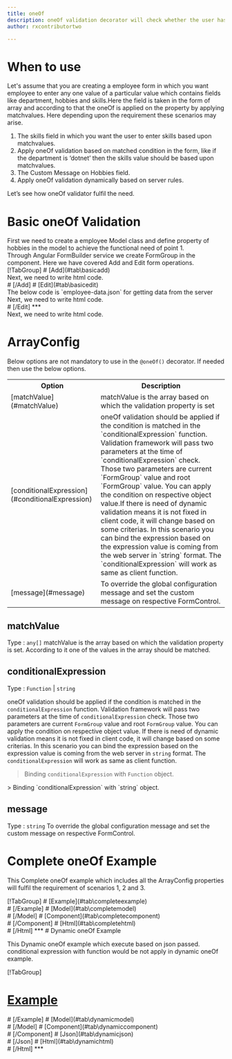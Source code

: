 ```yaml
---
title: oneOf
description: oneOf validation decorator will check whether the user has entered any one of the given inputs or not.
author: rxcontributortwo

---
```


# When to use
Let's assume that you are creating a employee form in which you want employee to enter any one value of a particular value which contains fields like department, hobbies and skills.Here the field is taken in the form of array and according to that the oneOf is applied on the property by applying matchvalues. Here depending upon the requirement these scenarios may arise.
<ol>
<li>The skills field in which you want the user to enter skills based upon matchvalues.</li>
<li>Apply oneOf validation based on matched condition in the form, like if the department  is ‘dotnet’ then the skills value should be based upon matchvalues.</li>
<li>The Custom Message on Hobbies field.</li>
<li>Apply oneOf validation dynamically based on server rules.</li>
</ol>
Let’s see how oneOf validator fulfil the need.

# Basic oneOf Validation

<data-scope scope="['decorator']">
First we need to create a employee Model class and define property of hobbies in the model to achieve the functional need of point 1.
<div component="app-code" key="oneOf-add-model"></div> 
</data-scope>
Through Angular FormBuilder service we create FormGroup in the component.
Here we have covered Add and Edit form operations. 

<data-scope scope="['decorator']">
<div component="app-tabs" key="basic-operations"></div>
[!TabGroup]
# [Add](#tab\basicadd)
<div component="app-code" key="oneOf-add-component"></div> 
Next, we need to write html code.
<div component="app-code" key="oneOf-add-html"></div> 
<div component="app-example-runner" ref-component="app-oneOf-add"></div>
# [/Add]
# [Edit](#tab\basicedit)
<div component="app-code" key="oneOf-edit-component"></div> 
The below code is `employee-data.json` for getting data from the server
<div component="app-code" key="oneOf-edit-json"></div> 
Next, we need to write html code.
<div component="app-code" key="oneOf-edit-html"></div> 
<div component="app-example-runner" ref-component="app-oneOf-edit"></div>
# [/Edit]
***
</data-scope>

<data-scope scope="['validator','template-driven']">
<div component="app-code" key="oneOf-add-component"></div> 
Next, we need to write html code.
<div component="app-code" key="oneOf-add-html"></div> 
<div component="app-example-runner" ref-component="app-oneOf-add"></div>
</data-scope>

# ArrayConfig
Below options are not mandatory to use in the `@oneOf()` decorator. If needed then use the below options.
                     
<table class="table table-bordered table-striped">
<tr><th>Option</th><th>Description</th></tr>
<tr><td><a title="matchValue">[matchValue](#matchValue)</a></td><td>matchValue is the array based on which the validation property is set </td></tr>
<tr><td><a title="conditionalExpression">[conditionalExpression](#conditionalExpression)</a></td><td>oneOf validation should be applied if the condition is matched in the `conditionalExpression` function. Validation framework will pass two parameters at the time of `conditionalExpression` check. Those two parameters are current `FormGroup` value and root `FormGroup` value. You can apply the condition on respective object value.If there is need of dynamic validation means it is not fixed in client code, it will change based on some criterias. In this scenario you can bind the expression based on the expression value is coming from the web server in `string` format. The `conditionalExpression` will work as same as client function.</td></tr>
<tr><td><a title="message">[message](#message)</a></td><td>To override the global configuration message and set the custom message on respective FormControl.</td></tr>
</table>

## matchValue 
Type :  `any[]` 
matchValue is the array based on which the validation property is set. According to it one of the values in the array should be matched.

<div component="app-code" key="oneOf-matchValueExample-model"></div> 
<div component="app-example-runner" ref-component="app-oneOf-matchValue" title="oneOf decorators with matchValue" key="matchValue"></div>

## conditionalExpression 
Type :  `Function`  |  `string` 

oneOf validation should be applied if the condition is matched in the `conditionalExpression` function. Validation framework will pass two parameters at the time of `conditionalExpression` check. Those two parameters are current `FormGroup` value and root `FormGroup` value. You can apply the condition on respective object value.
If there is need of dynamic validation means it is not fixed in client code, it will change based on some criterias. In this scenario you can bind the expression based on the expression value is coming from the web server in `string` format. The `conditionalExpression` will work as same as client function.
 
> Binding `conditionalExpression` with `Function` object.
<div component="app-code" key="oneOf-conditionalExpressionExampleFunction-model"></div> 
> Binding `conditionalExpression` with `string` object.
<div component="app-code" key="oneOf-conditionalExpressionExampleString-model"></div> 

<div component="app-example-runner" ref-component="app-oneOf-conditionalExpression" title="oneOf decorators with conditionalExpression" key="conditionalExpression"></div>

## message
Type :  `string` 
To override the global configuration message and set the custom message on respective FormControl.

<div component="app-code" key="oneOf-messageExample-model"></div> 
<div component="app-example-runner" ref-component="app-oneOf-message" title="oneOf decorators with message" key="message"></div>

# Complete oneOf Example

This Complete oneOf example which includes all the ArrayConfig properties will fulfil the requirement of scenarios 1, 2 and 3.

<div component="app-tabs" key="complete"></div>
[!TabGroup]
# [Example](#tab\completeexample)
<div component="app-example-runner" ref-component="app-oneOf-complete"></div>
# [/Example]
<data-scope scope="['decorator']">
# [Model](#tab\completemodel)
<div component="app-code" key="oneOf-complete-model"></div> 
# [/Model]
</data-scope>
# [Component](#tab\completecomponent)
<div component="app-code" key="oneOf-complete-component"></div> 
# [/Component]
# [Html](#tab\completehtml)
<div component="app-code" key="oneOf-complete-html"></div> 
# [/Html]
***

<data-scope scope="['decorator','validator']">
# Dynamic oneOf Example

This Dynamic oneOf example which execute based on json passed. conditional expression with function would be not apply in dynamic oneOf example. 

<div component="app-tabs" key="dynamic"></div>

[!TabGroup]
# [Example](#tab\dynamicexample)
<div component="app-example-runner" ref-component="app-oneOf-dynamic"></div>
# [/Example]
<data-scope scope="['decorator']">
# [Model](#tab\dynamicmodel)
<div component="app-code" key="oneOf-dynamic-model"></div>
# [/Model]
</data-scope>
# [Component](#tab\dynamiccomponent)
<div component="app-code" key="oneOf-dynamic-component"></div>
# [/Component]
# [Json](#tab\dynamicjson)
<div component="app-code" key="oneOf-dynamic-json"></div>
# [/Json]
# [Html](#tab\dynamichtml)
<div component="app-code" key="oneOf-dynamic-html"></div> 
# [/Html]
***
</data-scope>
